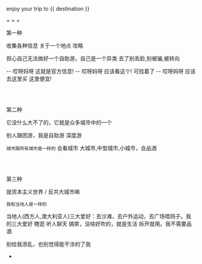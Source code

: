 
enjoy your trip to {{ destination }}

= = =

第一种

收集各种信息 关于一个地点 攻略

担心自己无法做好一个自助游，自己是一个异类 去了别丢脸,别被骗,被转向

-- 哎呀妈呀 这就是官方信息! -- 哎呀妈呀 应该看这个! 可找着了 -- 哎呀妈呀 应该去这里买 这里便宜!

<br><br>

第二种

它没什么大不了的，它就是众多城市中的一个

别人跟团游，我是自助游 深度游

`城市跟所有城市是一样的` 会看城市 大城市,中型城市,小城市，会品酒

<br><br>

第三种

就资本主义世界 / 反共大城市嘛

`我和当地人是一样的`

当地人(西方人,澳大利亚人)三大爱好：去沙滩，去户外运动，去广场喂鸽子。我的三大爱好 瞎逛 听人聊天 搞笑，没啥好吹的，就是生活 拆开就用。我不需要品酒

别给我添乱，也别觉得能干涉的了我




-
